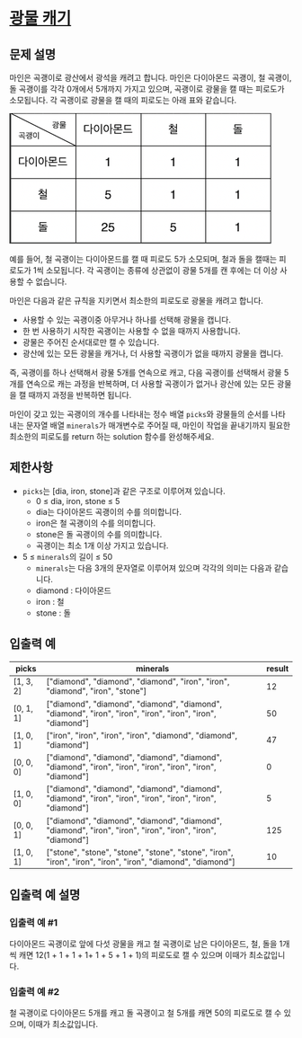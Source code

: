 # [광물 캐기](https://school.programmers.co.kr/learn/courses/30/lessons/172927#)

## 문제 설명

마인은 곡괭이로 광산에서 광석을 캐려고 합니다. 마인은 다이아몬드 곡괭이, 철 곡괭이, 돌 곡괭이를 각각 0개에서 5개까지 가지고 있으며, 곡괭이로 광물을 캘 때는 피로도가 소모됩니다. 각 곡괭이로 광물을 캘 때의 피로도는 아래 표와 같습니다.

![image](./image.png)

예를 들어, 철 곡괭이는 다이아몬드를 캘 때 피로도 5가 소모되며, 철과 돌을 캘때는 피로도가 1씩 소모됩니다. 각 곡괭이는 종류에 상관없이 광물 5개를 캔 후에는 더 이상 사용할 수 없습니다.

마인은 다음과 같은 규칙을 지키면서 최소한의 피로도로 광물을 캐려고 합니다.

- 사용할 수 있는 곡괭이중 아무거나 하나를 선택해 광물을 캡니다.
- 한 번 사용하기 시작한 곡괭이는 사용할 수 없을 때까지 사용합니다.
- 광물은 주어진 순서대로만 캘 수 있습니다.
- 광산에 있는 모든 광물을 캐거나, 더 사용할 곡괭이가 없을 때까지 광물을 캡니다.

즉, 곡괭이를 하나 선택해서 광물 5개를 연속으로 캐고, 다음 곡괭이를 선택해서 광물 5개를 연속으로 캐는 과정을 반복하며, 더 사용할 곡괭이가 없거나 광산에 있는 모든 광물을 캘 때까지 과정을 반복하면 됩니다.

마인이 갖고 있는 곡괭이의 개수를 나타내는 정수 배열 `picks`와 광물들의 순서를 나타내는 문자열 배열 `minerals`가 매개변수로 주어질 때, 마인이 작업을 끝내기까지 필요한 최소한의 피로도를 return 하는 solution 함수를 완성해주세요.

## 제한사항

- `picks`는 [dia, iron, stone]과 같은 구조로 이루어져 있습니다.
  - 0 ≤ dia, iron, stone ≤ 5
  - dia는 다이아몬드 곡괭이의 수를 의미합니다.
  - iron은 철 곡괭이의 수를 의미합니다.
  - stone은 돌 곡괭이의 수를 의미합니다.
  - 곡괭이는 최소 1개 이상 가지고 있습니다.
- 5 ≤ `minerals`의 길이 ≤ 50
  - `minerals`는 다음 3개의 문자열로 이루어져 있으며 각각의 의미는 다음과 같습니다.
  - diamond : 다이아몬드
  - iron : 철
  - stone : 돌

## 입출력 예

| picks     | minerals                                                                                                    | result |
| --------- | ----------------------------------------------------------------------------------------------------------- | ------ |
| [1, 3, 2] | ["diamond", "diamond", "diamond", "iron", "iron", "diamond", "iron", "stone"]                               | 12     |
| [0, 1, 1] | ["diamond", "diamond", "diamond", "diamond", "diamond", "iron", "iron", "iron", "iron", "iron", "diamond"]  | 50     |
| [1, 0, 1] | ["iron", "iron", "iron", "iron", "diamond", "diamond", "diamond"]                                           | 47     |
| [0, 0, 0] | ["diamond", "diamond", "diamond", "diamond", "diamond", "iron", "iron", "iron", "iron", "iron", "diamond"]  | 0      |
| [1, 0, 0] | ["diamond", "diamond", "diamond", "diamond", "diamond", "iron", "iron", "iron", "iron", "iron", "diamond"]  | 5      |
| [0, 0, 1] | ["diamond", "diamond", "diamond", "diamond", "diamond", "iron", "iron", "iron", "iron", "iron", "diamond"]  | 125    |
| [1, 0, 1] | ["stone", "stone", "stone", "stone", "stone", "iron", "iron", "iron", "iron", "iron", "diamond", "diamond"] | 10     |

## 입출력 예 설명

### 입출력 예 #1

다이아몬드 곡괭이로 앞에 다섯 광물을 캐고 철 곡괭이로 남은 다이아몬드, 철, 돌을 1개씩 캐면 12(1 + 1 + 1 + 1+ 1 + 5 + 1 + 1)의 피로도로 캘 수 있으며 이때가 최소값입니다.

### 입출력 예 #2

철 곡괭이로 다이아몬드 5개를 캐고 돌 곡괭이고 철 5개를 캐면 50의 피로도로 캘 수 있으며, 이때가 최소값입니다.
